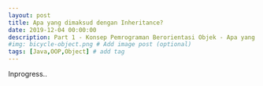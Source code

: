 ```yaml
---
layout: post
title: Apa yang dimaksud dengan Inheritance?
date: 2019-12-04 00:00:00
description: Part 1 - Konsep Pemrograman Berorientasi Objek - Apa yang dimaksud dengan Inheritance?
#img: bicycle-object.png # Add image post (optional)
tags: [Java,OOP,Object] # add tag
---
```

Inprogress..
